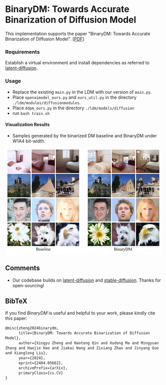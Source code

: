 # BinaryDM: Towards Accurate Binarization of Diffusion Model

This implementation supports the paper "BinaryDM: Towards Accurate Binarization of Diffusion Model". [[PDF](https://arxiv.org/abs/2404.05662)]

### Requirements

Establish a virtual environment and install dependencies as referred to [latent-diffusion](https://github.com/CompVis/latent-diffusion).

### Usage

- Replace the existing `main.py` in the LDM with our version of `main.py`.
- Place `openaimodel_ours.py` and `ours_util.py` in the directory `./ldm/modules/diffusionmodules`.
- Place `ddpm_ours.py` in the directory  `./ldm/models/diffusion`
- run `bash train.sh`

#### Visualization Results

- Samples generated by the binarized DM baseline and BinaryDM under W1A4 bit-width.

![Samples-2-1](imgs\Samples-2-1.png)

## Comments

- Our codebase builds on [latent-diffusion](https://github.com/CompVis/latent-diffusion) and [stable-diffusion](https://github.com/CompVis/stable-diffusion). Thanks for open-sourcing!

## BibTeX

If you find *BinaryDM* is useful and helpful to your work, please kindly cite this paper:

```
@misc{zheng2024binarydm,
      title={BinaryDM: Towards Accurate Binarization of Diffusion Model}, 
      author={Xingyu Zheng and Haotong Qin and Xudong Ma and Mingyuan Zhang and Haojie Hao and Jiakai Wang and Zixiang Zhao and Jinyang Guo and Xianglong Liu},
      year={2024},
      eprint={2404.05662},
      archivePrefix={arXiv},
      primaryClass={cs.CV}
}
```


